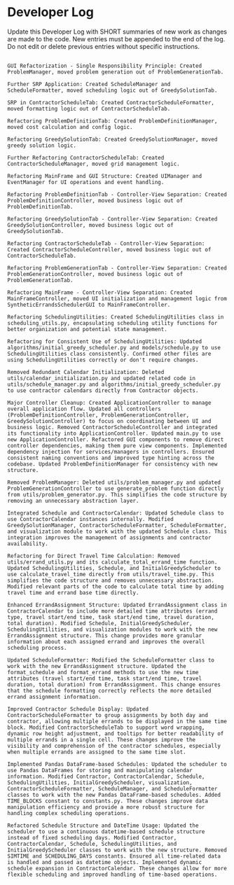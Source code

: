 # Developer Log

Update this Developer Log with SHORT summaries of new work as changes are made to the code. New entries must be appended to the end of the log. Do not edit or delete previous entries without specific instructions.

## 
    GUI Refactorization - Single Responsibility Principle: Created ProblemManager, moved problem generation out of ProblemGenerationTab.

    Further SRP Application: Created ScheduleManager and ScheduleFormatter, moved scheduling logic out of GreedySolutionTab.

    SRP in ContractorScheduleTab: Created ContractorScheduleFormatter, moved formatting logic out of ContractorScheduleTab.

    Refactoring ProblemDefinitionTab: Created ProblemDefinitionManager, moved cost calculation and config logic.

    Refactoring GreedySolutionTab: Created GreedySolutionManager, moved greedy solution logic.

    Further Refactoring ContractorScheduleTab: Created ContractorScheduleManager, moved grid management logic.

    Refactoring MainFrame and GUI Structure: Created UIManager and EventManager for UI operations and event handling.

    Refactoring ProblemDefinitionTab - Controller-View Separation: Created ProblemDefinitionController, moved business logic out of ProblemDefinitionTab.

    Refactoring GreedySolutionTab - Controller-View Separation: Created GreedySolutionController, moved business logic out of GreedySolutionTab.

    Refactoring ContractorScheduleTab - Controller-View Separation: Created ContractorScheduleController, moved business logic out of ContractorScheduleTab.

    Refactoring ProblemGenerationTab - Controller-View Separation: Created ProblemGenerationController, moved business logic out of ProblemGenerationTab.

    Refactoring MainFrame - Controller-View Separation: Created MainFrameController, moved UI initialization and management logic from SyntheticErrandsSchedulerGUI to MainFrameController.

    Refactoring SchedulingUtilities: Created SchedulingUtilities class in scheduling_utils.py, encapsulating scheduling utility functions for better organization and potential state management.

    Refactoring for Consistent Use of SchedulingUtilities: Updated algorithms/initial_greedy_scheduler.py and models/schedule.py to use SchedulingUtilities class consistently. Confirmed other files are using SchedulingUtilities correctly or don't require changes.

    Removed Redundant Calendar Initialization: Deleted utils/calendar_initialization.py and updated related code in utils/schedule_manager.py and algorithms/initial_greedy_scheduler.py to use contractor calendars directly from Contractor objects.

    Major Controller Cleanup: Created ApplicationController to manage overall application flow. Updated all controllers (ProblemDefinitionController, ProblemGenerationController, GreedySolutionController) to focus on coordinating between UI and business logic. Removed ContractorScheduleController and integrated its functionality into ApplicationController. Updated main.py to use new ApplicationController. Refactored GUI components to remove direct controller dependencies, making them pure view components. Implemented dependency injection for services/managers in controllers. Ensured consistent naming conventions and improved type hinting across the codebase. Updated ProblemDefinitionManager for consistency with new structure.

    Removed ProblemManager: Deleted utils/problem_manager.py and updated ProblemGenerationController to use generate_problem function directly from utils/problem_generator.py. This simplifies the code structure by removing an unnecessary abstraction layer.

    Integrated Schedule and ContractorCalendar: Updated Schedule class to use ContractorCalendar instances internally. Modified GreedySolutionManager, ContractorScheduleFormatter, ScheduleFormatter, and visualization module to work with the updated Schedule class. This integration improves the management of assignments and contractor availability.

    Refactoring for Direct Travel Time Calculation: Removed utils/errand_utils.py and its calculate_total_errand_time function. Updated SchedulingUtilities, Schedule, and InitialGreedyScheduler to use calculate_travel_time directly from utils/travel_time.py. This simplifies the code structure and removes unnecessary abstraction. Modified relevant parts of the code to calculate total time by adding travel time and errand base time directly.

    Enhanced ErrandAssignment Structure: Updated ErrandAssignment class in ContractorCalendar to include more detailed time attributes (errand type, travel start/end time, task start/end time, travel duration, total duration). Modified Schedule, InitialGreedyScheduler, SchedulingUtilities, and visualization modules to work with the new ErrandAssignment structure. This change provides more granular information about each assigned errand and improves the overall scheduling process.

    Updated ScheduleFormatter: Modified the ScheduleFormatter class to work with the new ErrandAssignment structure. Updated the format_schedule and format_errand methods to use the new time attributes (travel start/end time, task start/end time, travel duration, total duration) from ErrandAssignment. This change ensures that the schedule formatting correctly reflects the more detailed errand assignment information.

    Improved Contractor Schedule Display: Updated ContractorScheduleFormatter to group assignments by both day and contractor, allowing multiple errands to be displayed in the same time block. Modified ContractorScheduleTab to support word wrapping, dynamic row height adjustment, and tooltips for better readability of multiple errands in a single cell. These changes improve the visibility and comprehension of the contractor schedules, especially when multiple errands are assigned to the same time slot.

    Implemented Pandas DataFrame-based Schedules: Updated the scheduler to use Pandas DataFrames for storing and manipulating calendar information. Modified Contractor, ContractorCalendar, Schedule, SchedulingUtilities, InitialGreedyScheduler, visualization, ContractorScheduleFormatter, ScheduleManager, and ScheduleFormatter classes to work with the new Pandas DataFrame-based schedules. Added TIME_BLOCKS constant to constants.py. These changes improve data manipulation efficiency and provide a more robust structure for handling complex scheduling operations.

    Refactored Schedule Structure and DateTime Usage: Updated the scheduler to use a continuous datetime-based schedule structure instead of fixed scheduling days. Modified Contractor, ContractorCalendar, Schedule, SchedulingUtilities, and InitialGreedyScheduler classes to work with the new structure. Removed SIMTIME and SCHEDULING_DAYS constants. Ensured all time-related data is handled and passed as datetime objects. Implemented dynamic schedule expansion in ContractorCalendar. These changes allow for more flexible scheduling and improved handling of time-based operations.
